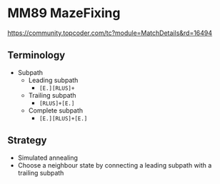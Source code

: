 MM89 MazeFixing
===============

https://community.topcoder.com/tc?module=MatchDetails&rd=16494

Terminology
-----------

- Subpath
    - Leading subpath
        - `[E.][RLUS]+`
    - Trailing subpath
        - `[RLUS]+[E.]`
    - Complete subpath
        - `[E.][RLUS]+[E.]`

Strategy
--------

- Simulated annealing
- Choose a neighbour state by connecting a leading subpath with a trailing subpath
